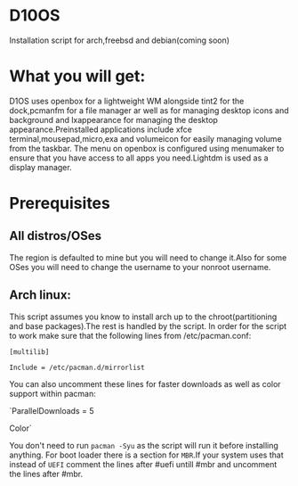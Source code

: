 #  D10OS
Installation script for arch,freebsd and debian(coming soon)
#  What you will get:
D1OS uses openbox for a lightweight WM alongside tint2 for the dock,pcmanfm for a file manager ar well as for managing desktop icons and background and lxappearance for managing the desktop appearance.Preinstalled applications include xfce terminal,mousepad,micro,exa and volumeicon for easily managing volume from the taskbar.
The menu on openbox is configured using menumaker to ensure that you have access to all apps you need.Lightdm is used as a display manager.
#  Prerequisites
## All distros/OSes
The region is defaulted to mine but you will need to change it.Also for some OSes you will need to change the username to your nonroot username.
## Arch linux:
This script assumes you know to install arch up to the chroot(partitioning and base packages).The rest is handled by the script.
In order for the script to work make sure that the following lines from /etc/pacman.conf:


`[multilib]`


`Include = /etc/pacman.d/mirrorlist`


You can also uncomment these lines for faster downloads as well as color support within pacman:


`ParallelDownloads = 5


Color`


You don't need to run `pacman -Syu` as the script will run it before installing anything.
For boot loader there is a section for `MBR`.If your system uses that instead of `UEFI` comment the lines after #uefi untill #mbr and uncomment the lines after #mbr.

